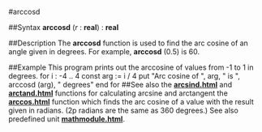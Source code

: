 
#arccosd

##Syntax
**arccosd** (*r* : **real**) : **real**

##Description
The **arccosd** function is used to find the arc cosine of an angle given in degrees. For example, **arccosd** (0.5) is 60.

##Example
This program prints out the arccosine of values from -1 to 1 in degrees.
        for i : -4 .. 4
            const arg := i / 4
            put "Arc cosine of ", arg, " is ",
                arccosd (arg), " degrees"
        end for
##See also
the **[arcsind.html](arcsind)** and **[arctand.html](arctand)** functions for calculating arcsine and arctangent
the **[arccos.html](arccos)** function which finds the arc cosine of a value with the result given in radians. (2p radians are the same as 360 degrees.)
See also predefined unit **[mathmodule.html](Math)**.
